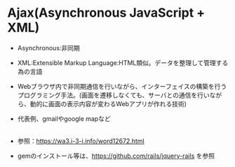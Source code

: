 # Ajax(Asynchronous JavaScript + XML)
- Asynchronous:非同期<br>
- XML:Extensible Markup Language:HTML類似。データを整理して管理する為の言語<br>
- Webブラウザ内で非同期通信を行いながら、インターフェイスの構築を行うプログラミング手法。(画面を遷移しなくても、サーバとの通信を行いながら、動的に画面の表示内容が変わるWebアプリが作れる技術)<br>
- 代表例、gmailやgoogle mapなど<br><br>

- 参照：https://wa3.i-3-i.info/word12672.html
- gemのインストール等は、https://github.com/rails/jquery-rails を参照
